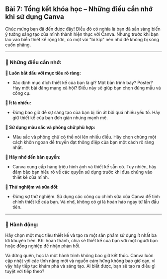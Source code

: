 ## Bài 7: Tổng kết khóa học – Những điều cần nhớ khi sử dụng Canva

Chúc mừng bạn đã đến được đây! Điều đó có nghĩa là bạn đã sẵn sàng biến ý tưởng sáng tạo của mình thành hiện thực với Canva. Nhưng trước khi bạn lao vào biển thiết kế rộng lớn, có một vài "bí kíp" nên nhớ để không bị sóng cuốn phăng.

---

### 📌 Những điều cần nhớ:

**🔹 Luôn bắt đầu với mục tiêu rõ ràng:**
- Xác định mục đích thiết kế của bạn là gì? Một bản trình bày? Poster? Hay một bài đăng mạng xã hội? Điều này sẽ giúp bạn chọn đúng mẫu và công cụ.

**🔹 Ít là nhiều:**
- Đừng bao giờ để sự sáng tạo của bạn bị lấn át bởi quá nhiều yếu tố. Hãy giữ thiết kế của bạn đơn giản nhưng mạnh mẽ.

**🔹 Sử dụng màu sắc và phông chữ phù hợp:**
- Màu sắc và phông chữ có thể nói lên nhiều điều. Hãy chọn chúng một cách khôn ngoan để truyền đạt thông điệp của bạn một cách rõ ràng nhất.

**🔹 Hãy nhớ đến bản quyền:**
- Canva cung cấp hàng triệu hình ảnh và thiết kế sẵn có. Tuy nhiên, hãy đảm bảo bạn hiểu rõ về các quyền sử dụng trước khi đưa chúng vào thiết kế của mình.

**🔹 Thử nghiệm và sửa đổi:**
- Đừng sợ thử nghiệm. Sử dụng các công cụ chỉnh sửa của Canva để tinh chỉnh thiết kế của bạn. Và nhớ, không có gì là hoàn hảo ngay từ lần đầu tiên.

---

### 🚀 Hành động:

Hãy chọn một mục tiêu thiết kế và tạo ra một sản phẩm sử dụng ít nhất ba lời khuyên trên. Khi hoàn thành, chia sẻ thiết kế của bạn với một người bạn hoặc đồng nghiệp để nhận phản hồi.

Và đừng quên, học là một hành trình không bao giờ kết thúc. Canva luôn cập nhật với các tính năng mới và nguồn cảm hứng không bao giờ cạn, vì vậy hãy tiếp tục khám phá và sáng tạo. Ai biết được, bạn sẽ tạo ra điều gì tuyệt vời tiếp theo?